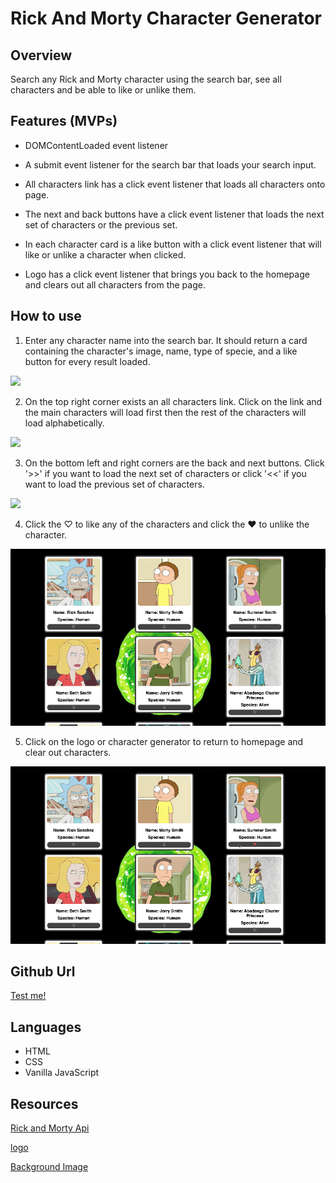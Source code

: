 # Rick And Morty Character Generator

## Overview
Search any Rick and Morty character using the search bar, see all characters and be able to like or unlike them.  

## Features (MVPs)
* DOMContentLoaded event listener

* A submit event listener for the search bar that loads your search input.

* All characters link has a click event listener that loads all characters onto page.

* The next and back buttons have a click event listener that loads the next set of characters or the previous set.

* In each character card is a like button with a click event listener that will like or unlike a character when clicked.

* Logo has a click event listener that brings you back to the homepage and clears out all characters from the page. 


## How to use
 1. Enter any character name into the search bar. It should return a card containing the character's image, name, type of specie, and a like button for every result loaded.

![](/gifs/search.gif)

2. On the top right corner exists an all characters link. Click on the link and the main characters will load first then the rest of the characters will load alphabetically.

![](/gifs/all-character-link.gif)

3. On the bottom left and right corners are the back and next buttons. Click '>>' if you want to load the next set of characters or click '<<' if you want to load the previous set of characters.

![](/gifs/next-back-buttons.gif)

4. Click the ♡ to like any of the characters and click the ❤️ to unlike the character.

![](/gifs/like-button.gif)

5. Click on the logo or character generator to return to homepage and clear out characters.

![](/gifs/homepage.gif)


## Github Url
[Test me!](https://jenniferjim97.github.io/js-project-build-1/#)

## Languages
* HTML
* CSS
* Vanilla JavaScript

## Resources
[Rick and Morty Api](https://rickandmortyapi.com/api/character)

[logo](https://www.logolynx.com/images/logolynx/1b/1b195a66f61b7036991d19b9a2bb4e7c.jpeg)

[Background Image](https://i.pinimg.com/originals/6b/81/a1/6b81a1049b32cfa0fe2038fbc0a6d097.png)
